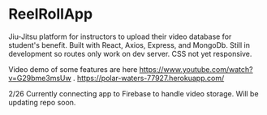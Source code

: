 # ReelRollApp
Jiu-Jitsu platform for instructors to upload their video database for student's benefit.
Built with React, Axios, Express, and MongoDb.
Still in development so routes only work on dev server. 
CSS not yet responsive.

Video demo of some features are here https://www.youtube.com/watch?v=G29bme3msUw .
https://polar-waters-77927.herokuapp.com/

2/26
Currently connecting app to Firebase to handle video storage. Will be updating repo soon.

